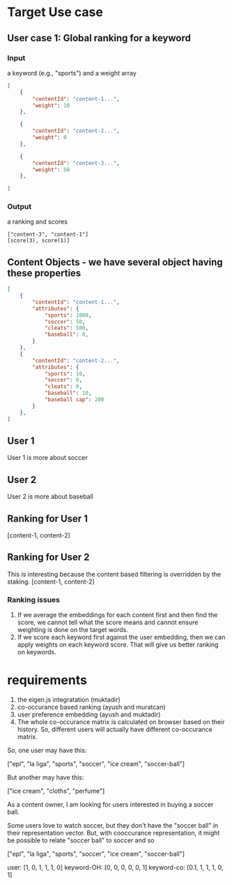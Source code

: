 # Target Use case

## User case 1: Global ranking for a keyword

### Input
a keyword (e.g., "sports") and a weight array

```JSON
[
    {
        "contentId": "content-1...",
        "weight": 10
    },

    {
        "contentId": "content-2...",
        "weight": 0
    },

    {
        "contentId": "content-3...",
        "weight": 50
    },

]
```

### Output
a ranking and scores
```
["content-3", "content-1"]
[score(3), score(1)]
```

## Content Objects - we have several object having these properties
```JSON
[
    {
        "contentId": "content-1...",
        "attributes": {
            "sports": 1000,
            "soccer": 50,
            "cleats": 500,
            "baseball": 0,
        }
    },
    {
        "contentId": "content-2...",
        "attributes": {
            "sports": 10,
            "soccer": 0,
            "cleats": 0,
            "baseball": 10,
            "baseball cap": 200
        }
    },
]
```


## User 1
User 1 is more about soccer

## User 2
User 2 is more about baseball

## Ranking for User 1
[content-1, content-2]

## Ranking for User 2
This is interesting because the content based filtering is overridden by the staking.
[content-1, content-2]


### Ranking issues

1. If we average the embeddings for each content first and then find the score, we cannot tell what the score means and cannot ensure weighting is done on the target words.
2. If we score each keyword first against the user embedding, then we can apply weights on each keyword score. That will give us better ranking on keywords.


# requirements

1. the eigen.js integratation (muktadir)
2. co-occurance based ranking (ayush and muratcan)
3. user preference embedding (ayush and muktadir)
4. The whole co-occurance matrix is calculated on browser based on their history. So, different users will actually have different co-occurance matrix.

So, one user may have this:

["epl", "la liga", "sports", "soccer", "ice cream", "soccer-ball"]

But another may have this:

["ice cream", "cloths", "perfume"]

As a content owner, I am looking for users interested in buying a soccer ball.

Some users love to watch soccer, but they don't have the "soccer ball" in their representation vector. But, with cooccurance representation, it might be possible to relate "soccer ball" to soccer and so


["epl", "la liga", "sports", "soccer", "ice cream", "soccer-ball"]

user: [1, 0, 1, 1, 1, 0]
keyword-OH: [0, 0, 0, 0, 0, 1]
keyword-co: [0.1, 1, 1, 1, 0, 1]

